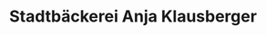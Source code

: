---
title: "Stadtbäckerei Anja Klausberger"
url: /eutin/stadtbaeckerei-anja-klausberger/
shop: Bäckerei
---
